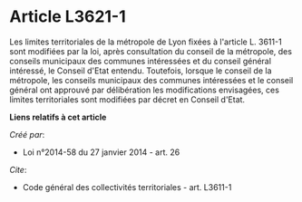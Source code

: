 # Article L3621-1

Les limites territoriales de la métropole de Lyon fixées à l'article L. 3611-1 sont modifiées par la loi, après consultation
du conseil de la métropole, des conseils municipaux des communes intéressées et du conseil général intéressé, le Conseil
d'Etat entendu. Toutefois, lorsque le conseil de la métropole, les conseils municipaux des communes intéressées et le conseil
général ont approuvé par délibération les modifications envisagées, ces limites territoriales sont modifiées par décret en
Conseil d'Etat.

**Liens relatifs à cet article**

_Créé par_:

  - Loi n°2014-58 du 27 janvier 2014 - art. 26

_Cite_:

  - Code général des collectivités territoriales - art. L3611-1
